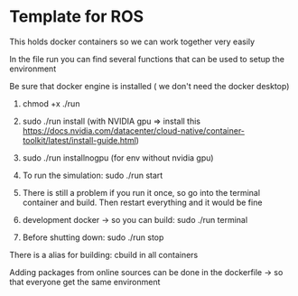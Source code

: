 # Template for ROS

This holds docker containers so we can work together very easily

In the file run you can find several functions that can be used to setup the environment

Be sure that docker engine is installed ( we don't need the docker desktop)

1. chmod +x ./run

2. sudo ./run install (with NVIDIA gpu => install this https://docs.nvidia.com/datacenter/cloud-native/container-toolkit/latest/install-guide.html)

3. sudo ./run installnogpu (for env without nvidia gpu)

4. To run the simulation: sudo ./run start

5. There is still a problem if you run it once, so go into the terminal container and build. Then restart everything and it would be fine

6. development docker -> so you can build: sudo ./run terminal

7. Before shutting down: sudo ./run stop

There is a alias for building: cbuild in all containers

Adding packages from online sources can be done in the dockerfile -> so that everyone get the same environment
